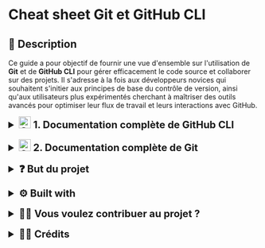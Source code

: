 # Cheat sheet Git et GitHub CLI

## 📝 Description

Ce guide a pour objectif de fournir une vue d'ensemble sur l'utilisation de **Git** et de **GitHub CLI** pour gérer efficacement le code source et collaborer sur des projets. Il s'adresse à la fois aux développeurs novices qui souhaitent s'initier aux principes de base du contrôle de version, ainsi qu'aux utilisateurs plus expérimentés cherchant à maîtriser des outils avancés pour optimiser leur flux de travail et leurs interactions avec GitHub.

<details>
  <summary style="font-size: 20px; font-weight: bold;"><img src="https://upload.wikimedia.org/wikipedia/commons/9/91/Octicons-mark-github.svg" alt="GitHub Logo" width="24" height="24">
 <strong>1. Documentation complète de GitHub CLI</strong></summary>
<br>
  <li><a href="https://github.com/Simplon-hdf/git-gh-cheatsheet-p5/blob/develop/docs/gh-cli/1-introduction.md">   2.1 Qu'est-ce que GitHub CLI  </a></li>
<br>
  <li><a href="https://github.com/Simplon-hdf/git-gh-cheatsheet-p5/blob/develop/docs/gh-cli/2-pr%C3%A9requis.md">   2.2 Prérequis ainsi qu'installation de GitHub CLI  </a></li>
<br>
  <li><a href="https://github.com/Simplon-hdf/git-gh-cheatsheet-p5/blob/develop/docs/gh-cli/3-gestion-des-d%C3%A9p%C3%B4ts.md">   2.3 Gestion des dépôts via GitHub CLI  </a></li>
<br>
  <li><a href="https://github.com/Simplon-hdf/git-gh-cheatsheet-p5/blob/develop/docs/gh-cli/4-gestion-des-actions.md">   2.4 Gestion des actions via GitHub CLI  </a></li>
<br>
  <li><a href="https://github.com/Simplon-hdf/git-gh-cheatsheet-p5/blob/develop/docs/gh-cli/5-commandes-supplementaire.md">   2.5 Commandes supplementaire de GitHub CLI  </a></li>
<br>
</details>
<br>
<details>
  <summary style="font-size: 20px; font-weight: bold;"><img src="https://humancoders-formations.s3.amazonaws.com/uploads/course/logo/10/formation-git.png" alt="Git Logo" width="24" height="24">
<strong>2. Documentation complète de Git</strong></summary>
  <br>
  <li><a href="https://github.com/Simplon-hdf/git-gh-cheatsheet-p5/blob/develop/docs/git/1-introduction.md">   2.1 Qu'est-ce que Git  </a></li>
  <br>
  <li><a href="https://github.com/Simplon-hdf/git-gh-cheatsheet-p5/blob/develop/docs/git/2-pr%C3%A9requis.md">   2.2 Prérequis ainsi qu'installation de Git  </a></li>
  <br>
  <li><a href="https://github.com/Simplon-hdf/git-gh-cheatsheet-p5/blob/develop/docs/git/3-commande-de-base.md">   2.3 Les commandes de base  </a></li>
  <br>
  <li><a href="https://github.com/Simplon-hdf/git-gh-cheatsheet-p5/blob/develop/docs/git/4-concepts-fondamentaux.md">   2.3 Les concepts fondamentaux de Git  </a></li>
  <br>
  <li><a href="https://github.com/Simplon-hdf/git-gh-cheatsheet-p5/blob/develop/docs/git/5-commande-de-retour-en-arriere.md">   2.4 Commande de retour en arrière sur Git  </a></li>
  <br>
  <li><a href="https://github.com/Simplon-hdf/git-gh-cheatsheet-p5/blob/develop/docs/git/6-introduction-aux-branches.md">   2.5 Introduction aux branches de Git  </a></li>
  <br>
  <li><a href="https://github.com/Simplon-hdf/git-gh-cheatsheet-p5/blob/develop/docs/git/7-commandes-avanc%C3%A9es.md">   2.6 Commandes avancées de Git  </a></li>
  </ul>
</details>
<br>
<details>
  <summary style="font-size: 20px; font-weight: bold;">❓ But du projet</summary>

Ce projet a pour objectif de fournir une **vue d'ensemble complète** des outils **Git** et **GitHub CLI**.
Il regroupe les principales commandes et fonctionnalités de **Git** et **GitHub** en un seul endroit,
permettant ainsi de gérer efficacement le code source, de collaborer avec d'autres développeurs et
d'automatiser les interactions avec **GitHub** en ligne de commande.

Ce guide est conçu pour être utilisé aussi bien par les développeurs débutants que par les utilisateurs plus expérimentés,
afin de maîtriser les outils de versionnement et de gestion de projet.

</details>
<br>
<details> 
<summary style="font-size: 20px; font-weight: bold;"> ⚙️ Built with</summary>

<ul>
<li>

<img src="https://camo.githubusercontent.com/7e282220b8ec0dd29cf99be1c0f5e82d74a42bc84ed834ee6afd86b4bad3bfee/68747470733a2f2f696d672e736869656c64732e696f2f62616467652f6769746875622d2532333132313031312e7376673f7374796c653d666f722d7468652d6261646765266c6f676f3d676974687562266c6f676f436f6c6f723d7768697465"/>

</li>
<li>

<img src="https://camo.githubusercontent.com/836e0b69e70e4620ddeae99dc99913f5ccbc7cfff6e854587f0d9a6512ce996d/68747470733a2f2f696d672e736869656c64732e696f2f62616467652f6d61726b646f776e2d2532333030303030302e7376673f7374796c653d666f722d7468652d6261646765266c6f676f3d6d61726b646f776e266c6f676f436f6c6f723d7768697465"/>

</li>
<li>

<img src="https://camo.githubusercontent.com/3e78414c94a71a544ae82fbe7a2e9d6f0863521d15fde32d2c299cabfbcb9c23/68747470733a2f2f696d672e736869656c64732e696f2f62616467652f56697375616c25323053747564696f253230436f64652d3030373864372e7376673f7374796c653d666f722d7468652d6261646765266c6f676f3d76697375616c2d73747564696f2d636f6465266c6f676f436f6c6f723d7768697465"/>

</li>
</ul>
</details>

<br>
<details>
  <summary style="font-size: 20px; font-weight: bold;">🧑‍🔧 Vous voulez contribuer au projet ?</summary>

Vous devez suivre plusieurs étapes pour y participer :

  <ul>
    <li><strong>Forkez le dépôt :</strong> Créez une copie du projet sur votre propre compte GitHub.</li>
  </ul>
  <pre><code>https://github.com/Simplon-hdf/git-gh-cheatsheet-p5.git</code></pre>

  <ul>
    <li><strong>Clonez votre fork :</strong> Clonez votre version du projet sur votre machine locale.</li>
  </ul>
  <pre><code>git clone https://github.com/VOTRE_UTILISATEUR/git-gh-cheatsheet-p5.git</code></pre>

  <ul>
    <li><strong>Après l'ouverture du dossier dans votre IDE, créez une nouvelle branche à partir de <em>develop</em> :</strong> Assurez-vous d'être sur la branche <em>develop</em> avant de créer une nouvelle branche pour votre fonctionnalité.</li>
  </ul>
  <pre><code>git switch develop</code></pre>
  <pre><code>git checkout -b ma-nouvelle-fonctionnalite</code></pre>

  <ul>
    <li><strong>Une fois votre fonctionnalité terminée, faites un commit et poussez vos changements :</strong></li>
  </ul>
  <pre><code>git push origin ma-nouvelle-fonctionnalite</code></pre>

  <ul>
    <li><strong>Enfin, ouvrez une pull request vers la branche <em>develop</em> du projet principal :</strong> Nous répondrons à votre PR dès que possible ! 📥</li>
  </ul>
</details>

<br>
<details>
  <summary style="font-size: 20px; font-weight: bold;">🧑‍💻 Crédits</summary>

Merci aux personnes qui ont contribué à ce projet !

  <ul> 
    <li><a href="https://github.com/glerique">Gaël</a></li>
    <li><a href="https://github.com/kenlark">Kenzo</a></li>
    <li><a href="https://github.com/joydfr">Jody</a></li>
    <li><a href="https://github.com/Exizygl">Bastien</a></li>
  </ul>
</details>
